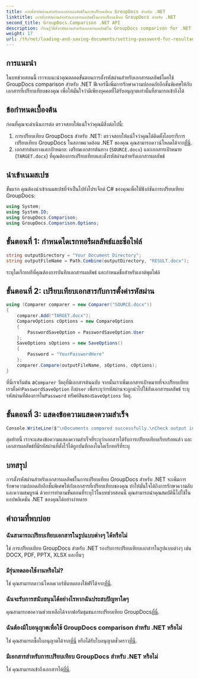 ```yaml
---
title: การตั้งรหัสผ่านสำหรับเอกสารผลลัพธ์ในการเปรียบเทียบ GroupDocs สำหรับ .NET
linktitle: การตั้งรหัสผ่านสำหรับเอกสารผลลัพธ์ในการเปรียบเทียบ GroupDocs สำหรับ .NET
second_title: GroupDocs.Comparison .NET API
description: เรียนรู้วิธีตั้งรหัสผ่านสำหรับเอกสารผลลัพธ์ใน GroupDocs comparison for .NET เพิ่มความปลอดภัยและปกป้องไฟล์ที่เปรียบเทียบของคุณ
weight: 17
url: /th/net/loading-and-saving-documents/setting-password-for-resultant-document/
---
```

## การแนะนำ
ในบทช่วยสอนนี้ เราจะแนะนำคุณตลอดขั้นตอนการตั้งรหัสผ่านสำหรับเอกสารผลลัพธ์โดยใช้ GroupDocs comparison สำหรับ .NET ฟีเจอร์นี้เพิ่มการรักษาความปลอดภัยอีกชั้นพิเศษให้กับเอกสารที่เปรียบเทียบของคุณ เพื่อให้มั่นใจว่ามีเพียงบุคคลที่ได้รับอนุญาตเท่านั้นที่สามารถเข้าถึงได้
## ข้อกำหนดเบื้องต้น
ก่อนที่คุณจะดำเนินการต่อ ตรวจสอบให้แน่ใจว่าคุณมีสิ่งต่อไปนี้:
1.  การเปรียบเทียบ GroupDocs สำหรับ .NET: ตรวจสอบให้แน่ใจว่าคุณได้ติดตั้งไลบรารีการเปรียบเทียบ GroupDocs ในสภาพแวดล้อม .NET ของคุณ คุณสามารถดาวน์โหลดได้จาก[ที่นี่](https://releases.groupdocs.com/comparison/net/).
2. เอกสารต้นทางและเป้าหมาย: เตรียมเอกสารต้นทาง (`SOURCE.docx`) และเอกสารเป้าหมาย (`TARGET.docx`) ที่คุณต้องการเปรียบเทียบและตั้งรหัสผ่านสำหรับเอกสารผลลัพธ์

## นำเข้าเนมสเปซ
ขั้นแรก คุณต้องนำเข้าเนมสเปซที่จำเป็นไปยังโปรเจ็กต์ C# ของคุณเพื่อใช้ฟังก์ชันการเปรียบเทียบ GroupDocs:
```csharp
using System;
using System.IO;
using GroupDocs.Comparison;
using GroupDocs.Comparison.Options;
```
## ขั้นตอนที่ 1: กำหนดไดเรกทอรีผลลัพธ์และชื่อไฟล์
```csharp
string outputDirectory = "Your Document Directory";
string outputFileName = Path.Combine(outputDirectory, "RESULT.docx");
```
ระบุไดเร็กทอรีที่คุณต้องการบันทึกเอกสารผลลัพธ์ และกำหนดชื่อสำหรับเอาต์พุตไฟล์
## ขั้นตอนที่ 2: เปรียบเทียบเอกสารกับการตั้งค่ารหัสผ่าน
```csharp
using (Comparer comparer = new Comparer("SOURCE.docx"))
{
    comparer.Add("TARGET.docx");
    CompareOptions cOptions = new CompareOptions
    {
        PasswordSaveOption = PasswordSaveOption.User
    };
    SaveOptions sOptions = new SaveOptions()
    {
        Password = "YourPasswordHere"
    };
    comparer.Compare(outputFileName, sOptions, cOptions);
}
```
 ที่นี่เราเริ่มต้น a`Comparer` วัตถุที่มีเอกสารต้นฉบับ จากนั้นเราเพิ่มเอกสารเป้าหมายที่จะเปรียบเทียบ เราตั้งค่า`PasswordSaveOption` ถึง`User` เพื่อระบุว่ารหัสผ่านจะถูกนำไปใช้กับเอกสารผลลัพธ์ ระบุรหัสผ่านที่ต้องการใน`Password` ทรัพย์สินของ`SaveOptions` วัตถุ.
## ขั้นตอนที่ 3: แสดงข้อความแสดงความสำเร็จ
```csharp
Console.WriteLine($"\nDocuments compared successfully.\nCheck output in {outputDirectory}.");
```
สุดท้ายนี้ เราจะแสดงข้อความแสดงความสำเร็จที่ระบุว่าเอกสารได้รับการเปรียบเทียบเรียบร้อยแล้ว และเอกสารผลลัพธ์ที่มีรหัสผ่านที่ตั้งไว้ได้ถูกบันทึกลงในไดเร็กทอรีที่ระบุ

## บทสรุป
การตั้งรหัสผ่านสำหรับเอกสารผลลัพธ์ในการเปรียบเทียบ GroupDocs สำหรับ .NET จะเพิ่มการรักษาความปลอดภัยอีกชั้นพิเศษให้กับเอกสารที่เปรียบเทียบของคุณ ทำให้มั่นใจได้ถึงการรักษาความลับและความสมบูรณ์ ด้วยการทำตามขั้นตอนที่ระบุไว้ในบทช่วยสอนนี้ คุณสามารถนำคุณสมบัตินี้ไปใช้ในแอปพลิเคชัน .NET ของคุณได้อย่างง่ายดาย
## คำถามที่พบบ่อย
### ฉันสามารถเปรียบเทียบเอกสารในรูปแบบต่างๆ ได้หรือไม่
ใช่ การเปรียบเทียบ GroupDocs สำหรับ .NET รองรับการเปรียบเทียบเอกสารในรูปแบบต่างๆ เช่น DOCX, PDF, PPTX, XLSX และอื่นๆ
### มีรุ่นทดลองใช้งานหรือไม่?
 ใช่ คุณสามารถดาวน์โหลดเวอร์ชันทดลองใช้ฟรีได้จาก[ที่นี่](https://releases.groupdocs.com/).
### ฉันจะรับการสนับสนุนได้อย่างไรหากฉันประสบปัญหาใดๆ
 คุณสามารถขอความช่วยเหลือได้จากฟอรัมชุมชนการเปรียบเทียบ GroupDocs[ที่นี่](https://forum.groupdocs.com/c/comparison/12).
### ฉันต้องมีใบอนุญาตเพื่อใช้ GroupDocs comparison สำหรับ .NET หรือไม่
 ใช่ คุณสามารถซื้อใบอนุญาตได้จาก[ที่นี่](https://purchase.groupdocs.com/buy) หรือได้รับใบอนุญาตชั่วคราว[ที่นี่](https://purchase.groupdocs.com/temporary-license/).
### มีเอกสารสำหรับการเปรียบเทียบ GroupDocs สำหรับ .NET หรือไม่
 ใช่ คุณสามารถเข้าถึงเอกสารได้[ที่นี่](https://tutorials.groupdocs.com/comparison/net/).